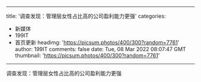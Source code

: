 
---
title: '调查发现：管理层女性占比高的公司盈利能力更强'
categories: 
 - 新媒体
 - 199IT
 - 首页更新
headimg: 'https://picsum.photos/400/300?random=7761'
author: 199IT
comments: false
date: Tue, 08 Mar 2022 08:07:47 GMT
thumbnail: 'https://picsum.photos/400/300?random=7761'
---

<div>   
调查发现：管理层女性占比高的公司盈利能力更强  
</div>
            